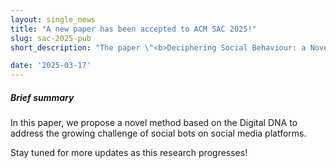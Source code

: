 ```yaml
---
layout: single_news
title: "A new paper has been accepted to ACM SAC 2025!"
slug: sac-2025-pub
short_description: "The paper \"<b>Deciphering Social Behaviour: a Novel Biological Approach for Social Users Classification</b>\" has been accepted at <a href=\"https://www.sigapp.org/sac/sac2025/\" target=\"_blank\">ACM SAC 2025</a>!"

date: '2025-03-17'
---
```


##### Brief summary

In this paper, we propose a novel method based on the Digital DNA to address the growing challenge of social bots on social media platforms.

Stay tuned for more updates as this research progresses!
